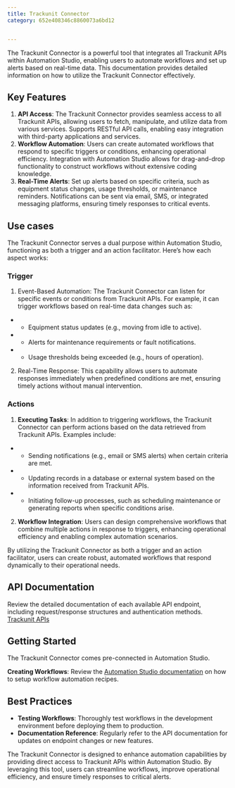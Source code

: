 ```yaml
---
title: Trackunit Connector
category: 652e408346c8860073a6bd12


---
```


The Trackunit Connector is a powerful tool that integrates all Trackunit APIs within Automation Studio, enabling users to automate workflows and set up alerts based on real-time data. This documentation provides detailed information on how to utilize the Trackunit Connector effectively.

## Key Features
1. **API Access**: The Trackunit Connector provides seamless access to all Trackunit APIs, allowing users to fetch, manipulate, and utilize data from various services.
Supports RESTful API calls, enabling easy integration with third-party applications and services.
2. **Workflow Automation**: Users can create automated workflows that respond to specific triggers or conditions, enhancing operational efficiency.
Integration with Automation Studio allows for drag-and-drop functionality to construct workflows without extensive coding knowledge.
3. **Real-Time Alerts**: Set up alerts based on specific criteria, such as equipment status changes, usage thresholds, or maintenance reminders. Notifications can be sent via email, SMS, or integrated messaging platforms, ensuring timely responses to critical events.


## Use cases
The Trackunit Connector serves a dual purpose within Automation Studio, functioning as both a trigger and an action facilitator. Here’s how each aspect works:

### Trigger
1. Event-Based Automation: The Trackunit Connector can listen for specific events or conditions from Trackunit APIs. For example, it can trigger workflows based on real-time data changes such as:
 - - Equipment status updates (e.g., moving from idle to active).
 - - Alerts for maintenance requirements or fault notifications.
 - - Usage thresholds being exceeded (e.g., hours of operation).
2. Real-Time Response: This capability allows users to automate responses immediately when predefined conditions are met, ensuring timely actions without manual intervention.

### Actions
1. **Executing Tasks**: In addition to triggering workflows, the Trackunit Connector can perform actions based on the data retrieved from Trackunit APIs. Examples include:
 - - Sending notifications (e.g., email or SMS alerts) when certain criteria are met.
 - - Updating records in a database or external system based on the information received from Trackunit APIs.
 - - Initiating follow-up processes, such as scheduling maintenance or generating reports when specific conditions arise.

2. **Workflow Integration**: Users can design comprehensive workflows that combine multiple actions in response to triggers, enhancing operational efficiency and enabling complex automation scenarios.

By utilizing the Trackunit Connector as both a trigger and an action facilitator, users can create robust, automated workflows that respond dynamically to their operational needs.


## API Documentation
Review the detailed documentation of each available API endpoint, including request/response structures and authentication methods. [Trackunit APIs](https://developers.trackunit.com/reference/access-token)

## Getting Started
The Trackunit Connector comes pre-connected in Automation Studio.

**Creating Workflows**: Review the [Automation Studio documentation](https://developers.trackunit.com/reference/access-token) on how to setup workflow automation recipes.


## Best Practices
- **Testing Workflows**: Thoroughly test workflows in the development environment before deploying them to production.
- **Documentation Reference**: Regularly refer to the API documentation for updates on endpoint changes or new features.


The Trackunit Connector is designed to enhance automation capabilities by providing direct access to Trackunit APIs within Automation Studio. By leveraging this tool, users can streamline workflows, improve operational efficiency, and ensure timely responses to critical alerts.